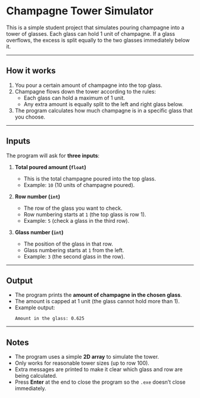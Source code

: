 # Champagne Tower Simulator

This is a simple student project that simulates pouring champagne into a tower of glasses. Each glass can hold 1 unit of champagne. If a glass overflows, the excess is split equally to the two glasses immediately below it.

---

## How it works

1. You pour a certain amount of champagne into the top glass.
2. Champagne flows down the tower according to the rules:
   - Each glass can hold a maximum of 1 unit.
   - Any extra amount is equally split to the left and right glass below.
3. The program calculates how much champagne is in a specific glass that you choose.

---

## Inputs

The program will ask for **three inputs**:

1. **Total poured amount (`float`)**

   - This is the total champagne poured into the top glass.
   - Example: `10` (10 units of champagne poured).

2. **Row number (`int`)**

   - The row of the glass you want to check.
   - Row numbering starts at `1` (the top glass is row 1).
   - Example: `5` (check a glass in the third row).

3. **Glass number (`int`)**
   - The position of the glass in that row.
   - Glass numbering starts at `1` from the left.
   - Example: `3` (the second glass in the row).

---

## Output

- The program prints the **amount of champagne in the chosen glass**.
- The amount is capped at 1 unit (the glass cannot hold more than 1).
- Example output:
  ```
  Amount in the glass: 0.625
  ```

---

## Notes

- The program uses a simple **2D array** to simulate the tower.
- Only works for reasonable tower sizes (up to row 100).
- Extra messages are printed to make it clear which glass and row are being calculated.
- Press **Enter** at the end to close the program so the `.exe` doesn’t close immediately.

